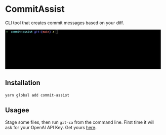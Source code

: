 # CommitAssist

CLI tool that creates commit messages based on your diff.

![Preview](preview.gif)

## Installation

`yarn global add commit-assist`

## Usagee

Stage some files, then run `git-ca` from the command line. First time it will ask for your OpenAI API Key. Get yours [here](https://platform.openai.com/account/api-keys).
